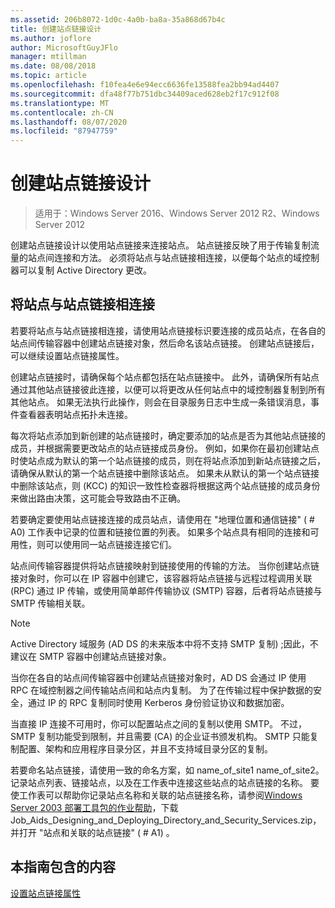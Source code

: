 ```yaml
---
ms.assetid: 206b8072-1d0c-4a0b-ba8a-35a868d67b4c
title: 创建站点链接设计
ms.author: joflore
author: MicrosoftGuyJFlo
manager: mtillman
ms.date: 08/08/2018
ms.topic: article
ms.openlocfilehash: f10fea4e6e94ecc6636fe13588fea2bb94ad4407
ms.sourcegitcommit: dfa48f77b751dbc34409aced628eb2f17c912f08
ms.translationtype: MT
ms.contentlocale: zh-CN
ms.lasthandoff: 08/07/2020
ms.locfileid: "87947759"
---
```

# <a name="creating-a-site-link-design"></a>创建站点链接设计

> 适用于：Windows Server 2016、Windows Server 2012 R2、Windows Server 2012

创建站点链接设计以使用站点链接来连接站点。 站点链接反映了用于传输复制流量的站点间连接和方法。 必须将站点与站点链接相连接，以便每个站点的域控制器可以复制 Active Directory 更改。

## <a name="connecting-sites-with-site-links"></a>将站点与站点链接相连接

若要将站点与站点链接相连接，请使用站点链接标识要连接的成员站点，在各自的站点间传输容器中创建站点链接对象，然后命名该站点链接。 创建站点链接后，可以继续设置站点链接属性。

创建站点链接时，请确保每个站点都包括在站点链接中。 此外，请确保所有站点通过其他站点链接彼此连接，以便可以将更改从任何站点中的域控制器复制到所有其他站点。 如果无法执行此操作，则会在目录服务日志中生成一条错误消息，事件查看器表明站点拓扑未连接。

每次将站点添加到新创建的站点链接时，确定要添加的站点是否为其他站点链接的成员，并根据需要更改站点的站点链接成员身份。 例如，如果你在最初创建站点时使站点成为默认的第一个站点链接的成员，则在将站点添加到新站点链接之后，请确保从默认的第一个站点链接中删除该站点。 如果未从默认的第一个站点链接中删除该站点，则 (KCC) 的知识一致性检查器将根据这两个站点链接的成员身份来做出路由决策，这可能会导致路由不正确。

若要确定要使用站点链接连接的成员站点，请使用在 "地理位置和通信链接" ( # A0) 工作表中记录的位置和链接位置的列表。 如果多个站点具有相同的连接和可用性，则可以使用同一站点链接连接它们。

站点间传输容器提供将站点链接映射到链接使用的传输的方法。 当你创建站点链接对象时，你可以在 IP 容器中创建它，该容器将站点链接与远程过程调用关联 (RPC) 通过 IP 传输，或使用简单邮件传输协议 (SMTP) 容器，后者将站点链接与 SMTP 传输相关联。

> [!NOTE]
> Active Directory 域服务 (AD DS 的未来版本中将不支持 SMTP 复制) ;因此，不建议在 SMTP 容器中创建站点链接对象。

当你在各自的站点间传输容器中创建站点链接对象时，AD DS 会通过 IP 使用 RPC 在域控制器之间传输站点间和站点内复制。 为了在传输过程中保护数据的安全，通过 IP 的 RPC 复制同时使用 Kerberos 身份验证协议和数据加密。

当直接 IP 连接不可用时，你可以配置站点之间的复制以使用 SMTP。 不过，SMTP 复制功能受到限制，并且需要 (CA) 的企业证书颁发机构。 SMTP 只能复制配置、架构和应用程序目录分区，并且不支持域目录分区的复制。

若要命名站点链接，请使用一致的命名方案，如 name_of_site1 name_of_site2。 记录站点列表、链接站点，以及在工作表中连接这些站点的站点链接的名称。 要使工作表可以帮助你记录站点名称和关联的站点链接名称，请参阅[Windows Server 2003 部署工具包的作业帮助](https://microsoft.com/download/details.aspx?id=9608)，下载 Job_Aids_Designing_and_Deploying_Directory_and_Security_Services.zip，并打开 "站点和关联的站点链接" ( # A1) 。

## <a name="in-this-guide"></a>本指南包含的内容

[设置站点链接属性](Setting-Site-Link-Properties.md)
